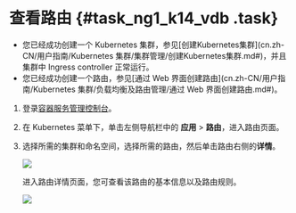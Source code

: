 # 查看路由 {#task_ng1_k14_vdb .task}

-   您已经成功创建一个 Kubernetes 集群，参见[创建Kubernetes集群](cn.zh-CN/用户指南/Kubernetes 集群/集群管理/创建Kubernetes集群.md#)，并且集群中 Ingress controller 正常运行。
-   您已经成功创建一个路由，参见[通过 Web 界面创建路由](cn.zh-CN/用户指南/Kubernetes 集群/负载均衡及路由管理/通过 Web 界面创建路由.md#)。

1.  登录[容器服务管理控制台](https://cs.console.aliyun.com)。 
2.  在 Kubernetes 菜单下，单击左侧导航栏中的 **应用** \> **路由**，进入路由页面。 
3.  选择所需的集群和命名空间，选择所需的路由，然后单击路由右侧的**详情**。 

    ![](http://static-aliyun-doc.oss-cn-hangzhou.aliyuncs.com/assets/img/16683/154821733410802_zh-CN.png)

    进入路由详情页面，您可查看该路由的基本信息以及路由规则。

    ![](http://static-aliyun-doc.oss-cn-hangzhou.aliyuncs.com/assets/img/16683/154821733410803_zh-CN.png)


